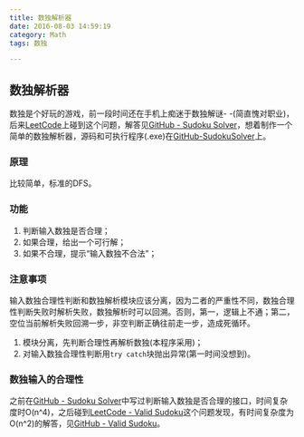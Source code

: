 ```yaml
---
title: 数独解析器
date: 2016-08-03 14:59:19
category: Math
tags: 数独

---
```


## 数独解析器

数独是个好玩的游戏，前一段时间还在手机上痴迷于数独解谜- -(简直愧对职业)，后来[LeetCode](https://leetcode.com/problems/sudoku-solver/)上碰到这个问题，解答见[GitHub - Sudoku Solver](https://github.com/applefishsky009/LeetCode/blob/master/37%20-%20Sudoku%20Solver/37%20-%20Sudoku%20Solver.cpp)，想着制作一个简单的数独解析器，源码和可执行程序(.exe)在[GitHub-SudokuSolver](https://github.com/applefishsky009/Math/tree/master/2%20-%20SudokuSolver)上。

### 原理
比较简单，标准的DFS。

### 功能
1. 判断输入数独是否合理；
2. 如果合理，给出一个可行解；
3. 如果不合理，提示“输入数独不合法”；

### 注意事项
输入数独合理性判断和数独解析模块应该分离，因为二者的严重性不同，数独合理性判断失败时解析失败，数独解析时可以回溯。否则，第一，逻辑上不通；第二，空位当前解析失败回溯一步，非空判断正确往前走一步，造成死循环。
1. 模块分离，先判断合理性再解析数独(本程序采用)；
2. 对输入数独合理性判断用`try catch`块抛出异常(第一时间没想到)。

### 数独输入的合理性
之前在[GitHub - Sudoku Solver](https://github.com/applefishsky009/LeetCode/blob/master/37%20-%20Sudoku%20Solver/37%20-%20Sudoku%20Solver.cpp)中写过判断输入数独是否合理的接口，时间复杂度时O(n^4)，之后碰到[LeetCode - Valid Sudoku](https://leetcode.com/problems/valid-sudoku/)这个问题发现，有时间复杂度为O(n^2)的解答，见[GitHub - Valid Sudoku](https://github.com/applefishsky009/LeetCode/blob/master/36%20-%20Valid%20Sudoku/36%20-%20Valid%20Sudoku.cpp)。